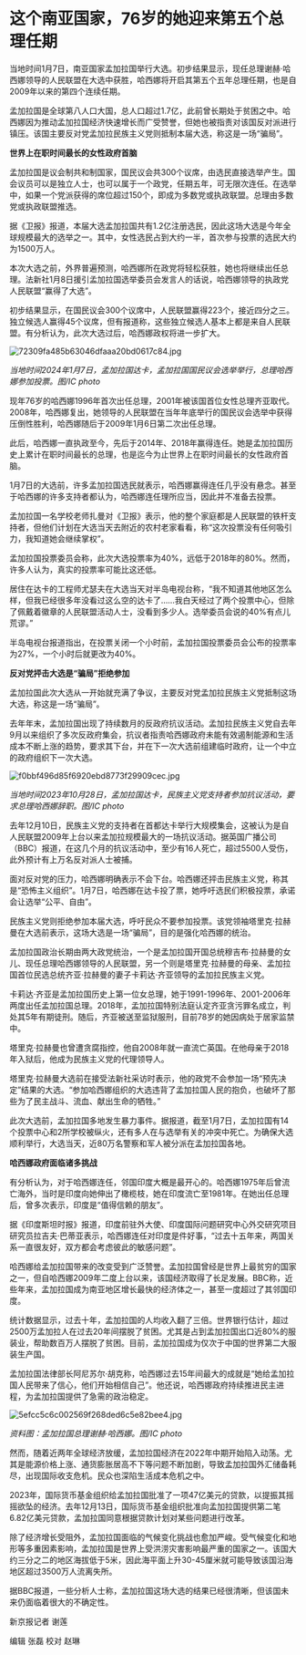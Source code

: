 # 这个南亚国家，76岁的她迎来第五个总理任期

当地时间1月7日，南亚国家孟加拉国举行大选。初步结果显示，现任总理谢赫·哈西娜领导的人民联盟在大选中获胜，哈西娜将开启其第五个五年总理任期，也是自2009年以来的第四个连续任期。

孟加拉国是全球第八人口大国，总人口超过1.7亿，此前曾长期处于贫困之中。哈西娜因为推动孟加拉国经济快速增长而广受赞誉，但她也被指责对该国反对派进行镇压。该国主要反对党孟加拉民族主义党则抵制本届大选，称这是一场“骗局”。

**世界上在职时间最长的女性政府首脑**

孟加拉国是议会制共和制国家，国民议会共300个议席，由选民直接选举产生。国会议员可以是独立人士，也可以属于一个政党，任期五年，可无限次连任。在选举中，如果一个党派获得的席位超过150个，即成为多数党或执政联盟。总理由多数党或执政联盟推选。

据《卫报》报道，本届大选孟加拉国共有1.2亿注册选民，因此这场大选是今年全球规模最大的选举之一。其中，女性选民占到大约一半，首次参与投票的选民大约为1500万人。

本次大选之前，外界普遍预测，哈西娜所在政党将轻松获胜，她也将继续出任总理。法新社1月8日援引孟加拉国选举委员会发言人的话说，哈西娜领导的执政党人民联盟“赢得了大选”。

初步结果显示，在国民议会300个议席中，人民联盟赢得223个，接近四分之三。独立候选人赢得45个议席，但有报道称，这些独立候选人基本上都是来自人民联盟。有分析认为，此次大选过后，哈西娜政权将进一步扩大。

![72309fa485b63046dfaaa20bd0617c84.jpg](https://raw.githubusercontent.com/qqhsx/qqnews_image/main/2024/01/08/这个南亚国家，76岁的她迎来第五个总理任期/72309fa485b63046dfaaa20bd0617c84.jpg)

_当地时间2024年1月7日，孟加拉国达卡，孟加拉国国民议会选举举行，总理哈西娜参加投票。图/IC photo_

现年76岁的哈西娜1996年首次出任总理，2001年被该国首位女性总理齐亚取代。2008年，哈西娜复出，她领导的人民联盟在当年年底举行的国民议会选举中获得压倒性胜利，哈西娜随后于2009年1月6日第二次出任总理。

此后，哈西娜一直执政至今，先后于2014年、2018年赢得连任。她是孟加拉国历史上累计在职时间最长的总理，也是迄今为止世界上在职时间最长的女性政府首脑。

1月7日的大选前，许多孟加拉国选民就表示，哈西娜赢得连任几乎没有悬念。甚至于哈西娜的许多支持者都认为，哈西娜连任理所应当，因此并不准备去投票。

孟加拉国一名学校老师扎曼对《卫报》表示，他的整个家庭都是人民联盟的铁杆支持者，但他们计划在大选当天去附近的农村老家看看，称“这次投票没有任何吸引力，我知道她会继续掌权”。

孟加拉国投票委员会称，此次大选投票率为40%，远低于2018年的80%。然而，许多人认为，真实的投票率可能比这还低。

居住在达卡的工程师尤瑟夫在大选当天对半岛电视台称，“我不知道其他地区怎么样，但我已经很多年没看过这么空的达卡了……我白天经过了两个投票中心，但除了佩戴着徽章的人民联盟活动人士，没看到多少人。选举委员会说的40%有点儿荒谬。”

半岛电视台报道指出，在投票关闭一个小时前，孟加拉国投票委员会公布的投票率为27%，一个小时后就更改为40%。

**反对党抨击大选是“骗局”拒绝参加**

孟加拉国此次大选从一开始就充满了争议，主要反对党孟加拉民族主义党抵制这场大选，称这是一场“骗局”。

去年年末，孟加拉国出现了持续数月的反政府抗议活动。孟加拉民族主义党自去年9月以来组织了多次反政府集会，抗议者指责哈西娜政府未能有效遏制能源和生活成本不断上涨的趋势，要求其下台，并在下一次大选前组建临时政府，让一个中立的政府组织下一次大选。

![f0bbf496d85f6920ebd8773f29909cec.jpg](https://raw.githubusercontent.com/qqhsx/qqnews_image/main/2024/01/08/这个南亚国家，76岁的她迎来第五个总理任期/f0bbf496d85f6920ebd8773f29909cec.jpg)

_当地时间2023年10月28日，孟加拉国达卡，民族主义党支持者参加抗议活动，要求总理哈西娜辞职。图/IC photo_

去年12月10日，民族主义党的支持者在首都达卡举行大规模集会，这被认为是自人民联盟2009年上台以来孟加拉规模最大的一场抗议活动。据英国广播公司（BBC）报道，在这几个月的抗议活动中，至少有16人死亡，超过5500人受伤，此外预计有上万名反对派人士被捕。

面对反对党的压力，哈西娜明确表示不会下台。哈西娜还抨击民族主义党，称其是“恐怖主义组织”。1月7日，哈西娜在达卡投了票，她呼吁选民们积极投票，承诺会让选举“公平、自由”。

民族主义党则拒绝参加本届大选，呼吁民众不要参加投票。该党领袖塔里克·拉赫曼在大选前表示，这场大选是一场“骗局”，目的是强化哈西娜的统治。

孟加拉国政治长期由两大政党统治，一个是孟加拉国开国总统穆吉布·拉赫曼的女儿、现任总理哈西娜领导的人民联盟，另一个则是塔里克·拉赫曼的母亲、孟加拉国首位民选总统齐亚·拉赫曼的妻子卡莉达·齐亚领导的孟加拉民族主义党。

卡莉达·齐亚是孟加拉国历史上第一位女总理，她于1991-1996年、2001-2006年两度出任孟加拉国总理。2018年，孟加拉国特别法庭认定齐亚贪污罪名成立，判处其5年有期徒刑。随后，齐亚被送至监狱服刑，目前78岁的她因病处于居家监禁中。

塔里克·拉赫曼也曾遭贪腐指控，他自2008年就一直流亡英国。在他母亲于2018年入狱后，他成为民族主义党的代理领导人。

塔里克·拉赫曼大选前在接受法新社采访时表示，他的政党不会参加一场“预先决定”结果的大选。“参加哈西娜组织的大选违背了孟加拉国人民的抱负，也破坏了那些为了民主战斗、流血、献出生命的牺牲。”

此次大选前，孟加拉国多地发生暴力事件。据报道，截至1月7日，孟加拉国有14个投票中心和2所学校被纵火，还有多人在与选举有关的冲突中死亡。为确保大选顺利举行，大选当天，近80万名警察和军人被分派在孟加拉国各地。

**哈西娜政府面临诸多挑战**

有分析认为，对于哈西娜连任，邻国印度大概是最开心的。哈西娜1975年后曾流亡海外，当时是印度向她伸出了橄榄枝，她在印度流亡至1981年。在她出任总理后，曾多次表示，印度是“值得信赖的朋友”。

据《印度斯坦时报》报道，印度前驻外大使、印度国际问题研究中心外交研究项目研究员拉吉夫·巴蒂亚表示，哈西娜连任对印度是件好事，“过去十五年来，两国关系一直很友好，双方都会考虑彼此的敏感问题”。

哈西娜给孟加拉国带来的改变受到广泛赞誉。孟加拉国曾经是世界上最贫穷的国家之一，但自哈西娜2009年二度上台以来，该国经济取得了长足发展。BBC称，近些年来，孟加拉国成为南亚地区增长最快的经济体之一，甚至一度超过了其邻国印度。

统计数据显示，过去十年，孟加拉国的人均收入翻了三倍。世界银行估计，超过2500万孟加拉人在过去20年间摆脱了贫困。尤其是占到孟加拉国出口近80%的服装业，帮助数百万人摆脱了贫困。目前，孟加拉国成为仅次于中国的世界第二大服装生产国。

孟加拉国法律部长阿尼苏尔·胡克称，哈西娜过去15年间最大的成就是“她给孟加拉国人民带来了信心，他们开始相信自己”。他还说，哈西娜政府持续推进民主进程，为孟加拉国提供了急需的政治稳定。

![5efcc5c6c002569f268ded6c5e82bee4.jpg](https://raw.githubusercontent.com/qqhsx/qqnews_image/main/2024/01/08/这个南亚国家，76岁的她迎来第五个总理任期/5efcc5c6c002569f268ded6c5e82bee4.jpg)

_资料图：孟加拉国总理谢赫·哈西娜。图/IC photo_

然而，随着近两年全球经济放缓，孟加拉国经济在2022年中期开始陷入动荡。尤其是能源价格上涨、通货膨胀居高不下等问题不断加剧，导致孟加拉国外汇储备耗尽，出现国际收支危机。民众也深陷生活成本危机之中。

2023年，国际货币基金组织给孟加拉国批准了一项47亿美元的贷款，以提振其摇摇欲坠的经济。去年12月13日，国际货币基金组织批准向孟加拉国提供第二笔6.82亿美元贷款，孟加拉国同意根据贷款计划对某些问题进行改革。

除了经济增长受阻外，孟加拉国面临的气候变化挑战也愈加严峻。受气候变化和地形等多重因素影响，孟加拉国是世界上受洪涝灾害影响最严重的国家之一。该国大约三分之二的地区海拔低于5米，因此海平面上升30-45厘米就可能导致该国沿海地区超过3500万人流离失所。

据BBC报道，一些分析人士称，孟加拉国这场大选的结果已经很清晰，但该国未来仍面临着很大的不确定性。

新京报记者 谢莲

编辑 张磊 校对 赵琳

